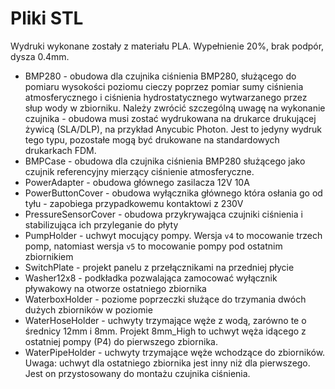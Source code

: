 # Pliki STL

Wydruki wykonane zostały z materiału PLA. Wypełnienie 20%, brak podpór, dysza 0.4mm.

- BMP280 - obudowa dla czujnika ciśnienia BMP280, służącego do pomiaru wysokości poziomu cieczy poprzez pomiar sumy ciśnienia atmosferycznego i ciśnienia hydrostatycznego wytwarzanego przez słup wody w zbiorniku. Należy zwrócić szczególną uwagę na wykonanie czujnika - obudowa musi zostać wydrukowana na drukarce drukującej żywicą (SLA/DLP), na przykład Anycubic Photon. Jest to jedyny wydruk tego typu, pozostałe mogą być drukowane na standardowych drukarkach FDM.
- BMPCase - obudowa dla czujnika ciśnienia BMP280 służącego jako czujnik referencyjny mierzący ciśnienie atmosferyczne.
- PowerAdapter - obudowa głównego zasilacza 12V 10A
- PowerButtonCover - obudowa wyłącznika głównego która osłania go od tyłu - zapobiega przypadkowemu kontaktowi z 230V
- PressureSensorCover - obudowa przykrywająca czujniki ciśnienia i stabilizująca ich przyleganie do płyty
- PumpHolder - uchwyt mocujący pompy. Wersja `v4` to mocowanie trzech pomp, natomiast wersja `v5` to mocowanie pompy pod ostatnim zbiornikiem
- SwitchPlate - projekt panelu z przełącznikami na przedniej płycie
- Washer12x8 - podkładka pozwalająca zamocować wyłącznik pływakowy na otworze ostatniego zbiornika
- WaterboxHolder - poziome poprzeczki służące do trzymania dwóch dużych zbiorników w poziomie
- WaterHoseHolder - uchwyty trzymające węże z wodą, zarówno te o średnicy 12mm i 8mm. Projekt 8mm_High to uchwyt węża idącego z ostatniej pompy (P4) do pierwszego zbiornika.
- WaterPipeHolder - uchwyty trzymające węże wchodzące do zbiorników. Uwaga: uchwyt dla ostatniego zbiornika jest inny niż dla pierwszego. Jest on przystosowany do montażu czujnika ciśnienia.
